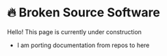 # 🔥 Broken Source Software

Hello! This page is currently under construction

- I am porting documentation from repos to here
